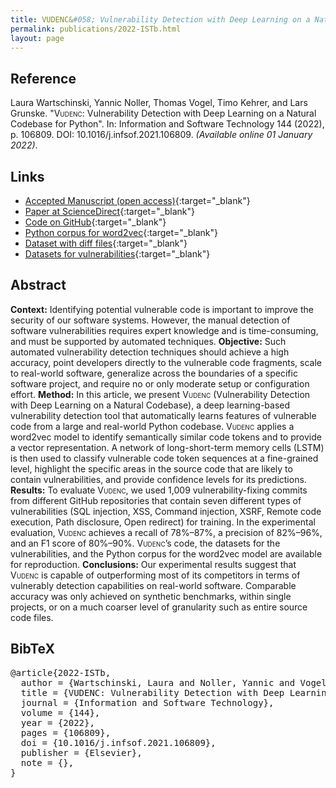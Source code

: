 ```yaml
---
title: VUDENC&#058; Vulnerability Detection with Deep Learning on a Natural Codebase for Python
permalink: publications/2022-ISTb.html
layout: page
---
```


## Reference
Laura Wartschinski, Yannic Noller, Thomas Vogel, Timo Kehrer, and Lars Grunske. "<span style="font-variant:small-caps;">Vudenc</span>: Vulnerability Detection with Deep Learning on a Natural Codebase for Python". In: Information and Software Technology 144 (2022), p. 106809. DOI: 10.1016/j.infsof.2021.106809. _(Available online 01 January 2022)_.

## Links
* [Accepted Manuscript (open access)](https://arxiv.org/abs/2201.08441){:target="_blank"}
* [Paper at ScienceDirect](https://doi.org/10.1016/j.infsof.2021.106809){:target="_blank"}
* [Code on GitHub](https://github.com/LauraWartschinski/VulnerabilityDetection){:target="_blank"}
* [Python corpus for word2vec](https://doi.org/10.5281/zenodo.3559480){:target="_blank"}
* [Dataset with diff files](https://doi.org/10.5281/zenodo.3559203){:target="_blank"}
* [Datasets for vulnerabilities](https://doi.org/10.5281/zenodo.3559841){:target="_blank"}


## Abstract
**Context:**
Identifying potential vulnerable code is important to improve the security of our software systems. However, the manual detection of software vulnerabilities requires expert knowledge and is time-consuming, and must be supported by automated techniques.
**Objective:**
Such automated vulnerability detection techniques should achieve a high accuracy, point developers directly to the vulnerable code fragments, scale to real-world software, generalize across the boundaries of a specific software project, and require no or only moderate setup or configuration effort.
**Method:**
In this article, we present <span style="font-variant:small-caps;">Vudenc</span> (Vulnerability Detection with Deep Learning on a Natural Codebase), a deep learning-based vulnerability detection tool that automatically learns features of vulnerable code from a large and real-world Python codebase. <span style="font-variant:small-caps;">Vudenc</span> applies a word2vec model to identify semantically similar code tokens and to provide a vector representation. A network of long-short-term memory cells (LSTM) is then used to classify vulnerable code token sequences at a fine-grained level, highlight the specific areas in the source code that are likely to contain vulnerabilities, and provide confidence levels for its predictions.
**Results:**
To evaluate <span style="font-variant:small-caps;">Vudenc</span>, we used 1,009 vulnerability-fixing commits from different GitHub repositories that contain seven different types of vulnerabilities (SQL injection, XSS, Command injection, XSRF, Remote code execution, Path disclosure, Open redirect) for training. In the experimental evaluation, <span style="font-variant:small-caps;">Vudenc</span> achieves a recall of 78%–87%, a precision of 82%–96%, and an F1 score of 80%–90%. <span style="font-variant:small-caps;">Vudenc</span>’s code, the datasets for the vulnerabilities, and the Python corpus for the word2vec model are available for reproduction.
**Conclusions:**
Our experimental results suggest that <span style="font-variant:small-caps;">Vudenc</span> is capable of outperforming most of its competitors in terms of vulnerably detection capabilities on real-world software. Comparable accuracy was only achieved on synthetic benchmarks, within single projects, or on a much coarser level of granularity such as entire source code files.


## BibTeX

<div class="bibtex">
<pre>@article{2022-ISTb,
  author = {Wartschinski, Laura and Noller, Yannic and Vogel, Thomas and Kehrer, Timo and Grunske, Lars},
  title = {VUDENC: Vulnerability Detection with Deep Learning on a Natural Codebase for Python},
  journal = {Information and Software Technology},
  volume = {144},
  year = {2022},
  pages = {106809},
  doi = {10.1016/j.infsof.2021.106809},
  publisher = {Elsevier},
  note = {},
}</pre>
</div>
